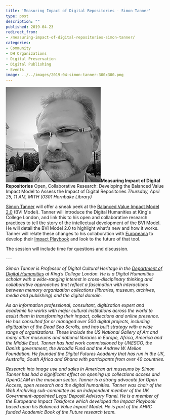 ```yaml
---
title: 'Measuring Impact of Digital Repositories - Simon Tanner'
type: post
description: ""
published: 2019-04-23
redirect_from: 
- /measuring-impact-of-digital-repositories-simon-tanner/
categories:
- Community
- DH Organizations
- Digital Preservation
- Digital Publishing
- Events
image: ../../images/2019-04-simon-tanner-300x300.png
---
```

**![](../../images/2019-04-simon-tanner-300x300.png)Measuring Impact of Digital Repositories** Open, Collaborative Research: Developing the Balanced Value Impact Model to Assess the Impact of Digital Repositories _Thursday, April 25, 11 AM, MITH (0301 Hornbake Library)_

[Simon Tanner](http://simon-tanner.blogspot.com/) will offer a sneak peek at the [Balanced Value Impact Model 2.0](https://www.kdl.kcl.ac.uk/what-we-do/consultancy/strategic-thinking-and-practice/balanced-value-impact-model/) (BVI Model). Tanner will introduce the Digital Humanities at King's College London, and link this to his open and collaborative research practices to tell the story of the intellectual development of the BVI Model. He will detail the BVI Model 2.0 to highlight what's new and how it works. Tanner will relate these changes to his collaboration with [Europeana](https://www.europeana.eu/) to develop their [Impact Playbook](https://pro.europeana.eu/post/europeana-impact-assessment-playbook) and look to the future of that tool.

The session will include time for questions and discussion.

\---

_Simon Tanner is Professor of Digital Cultural Heritage in the [Department of Digital Humanities](https://www.kcl.ac.uk/ddh) at King’s College London. He is a Digital Humanities scholar with a wide-ranging interest in cross-disciplinary thinking and collaborative approaches that reflect a fascination with interactions between memory organization collections (libraries, museum, archives, media and publishing) and the digital domain._

_As an information professional, consultant, digitization expert and academic he works with major cultural institutions across the world to assist them in transforming their impact, collections and online presence. He has consulted for or managed over 500 digital projects, including digitization of the Dead Sea Scrolls, and has built strategy with a wide range of organizations. These include the US National Gallery of Art and many other museums and national libraries in Europe, Africa, America and the Middle East. Tanner has had work commissioned by UNESCO, the Danish government, the Arcadia Fund and the Andrew W. Mellon Foundation. He founded the Digital Futures Academy that has run in the UK, Australia, South Africa and Ghana with participants from over 40 countries._

_Research into image use and sales in American art museums by Simon Tanner has had a significant effect on opening up collections access and OpenGLAM in the museum sector. Tanner is a strong advocate for Open Access, open research and the digital humanities. Tanner was chair of the Web Archiving sub-committee as an independent member of the UK Government-appointed Legal Deposit Advisory Panel. He is a member of the Europeana Impact Taskforce which developed the Impact Playbook based upon his Balanced Value Impact Model. He is part of the AHRC funded Academic Book of the Future research team._
